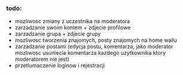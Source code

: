 ### todo:

-  mozliwosc zmiany z uczestnika na moderatora
- zarzadzanie swoim kontem + zdjecie profilowe
- zarzadzanie grupa + zdjecie grupy
- mozliwosc tworzenia znajomych, posty znajomych na home wallu
- zarzadzanie postami (edycja postu, komentarza, jako moderator mozliwosc usuniecia komentarza kazdego uzytkownika ktory moderatorem nie jest)
- przetlumaczenie loginow i rejestracji
